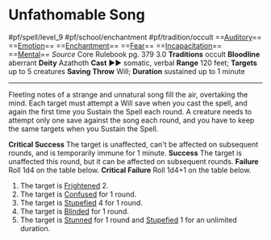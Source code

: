 # Unfathomable Song
#pf/spell/level_9 #pf/school/enchantment #pf/tradition/occult
==[Auditory](../../../Traits/Auditory.md)== ==[Emotion](../../../Traits/Emotion.md)== ==[Enchantment](../../../Traits/Enchantment.md)== ==[Fear](../Level%201/Fear.md)== ==[Incapacitation](../../../Traits/Incapacitation.md)== ==[Mental](../../../Traits/Mental.md)==
*Source* Core Rulebook pg. 379 3.0
**Traditions** occult
**Bloodline** aberrant
**Deity** Azathoth
**Cast** ►► somatic, verbal
**Range** 120 feet; **Targets** up to 5 creatures
**Saving Throw** Will; **Duration** sustained up to 1 minute

---
Fleeting notes of a strange and unnatural song fill the air, overtaking the mind. Each target must attempt a Will save when you cast the spell, and again the first time you Sustain the Spell each round. A creature needs to attempt only one save against the song each round, and you have to keep the same targets when you Sustain the Spell.

**Critical Success** The target is unaffected, can't be affected on subsequent rounds, and is temporarily immune for 1 minute.
**Success** The target is unaffected this round, but it can be affected on subsequent rounds.
**Failure** Roll 1d4 on the table below.
**Critical Failure** Roll 1d4+1 on the table below.

1.	The target is [Frightened](../../../Conditions/Frightened.md) 2.
2.	The target is [Confused](../../../Conditions/Confused.md) for 1 round.
3.	The target is [Stupefied](../../../Conditions/Stupefied.md) 4 for 1 round.
4.	The target is [Blinded](../../../Conditions/Blinded.md) for 1 round.
5.	The target is [Stunned](../../../Conditions/Stunned.md) for 1 round and [Stupefied](../../../Conditions/Stupefied.md) 1 for an unlimited duration.